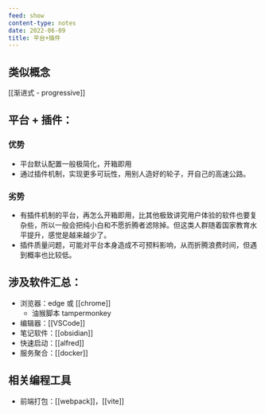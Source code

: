 ```yaml
---
feed: show
content-type: notes
date: 2022-06-09
title: 平台+插件
---
```


## 类似概念

[[渐进式 - progressive]]

## 平台 + 插件：

### 优势

- 平台默认配置一般极简化，开箱即用
- 通过插件机制，实现更多可玩性，用别人造好的轮子，开自己的高速公路。

### 劣势

- 有插件机制的平台，再怎么开箱即用，比其他极致讲究用户体验的软件也要复杂些，所以一般会把纯小白和不愿折腾者滤除掉。但这类人群随着国家教育水平提升，感觉是越来越少了。
- 插件质量问题，可能对平台本身造成不可预料影响，从而折腾浪费时间，但遇到概率也比较低。

## 涉及软件汇总：

- 浏览器：edge 或 [[chrome]]
	- 油猴脚本 tampermonkey
- 编辑器：[[VSCode]]
- 笔记软件：[[obsidian]]
- 快速启动：[[alfred]]
- 服务聚合：[[docker]]

## 相关编程工具

- 前端打包：[[webpack]]，[[vite]]
